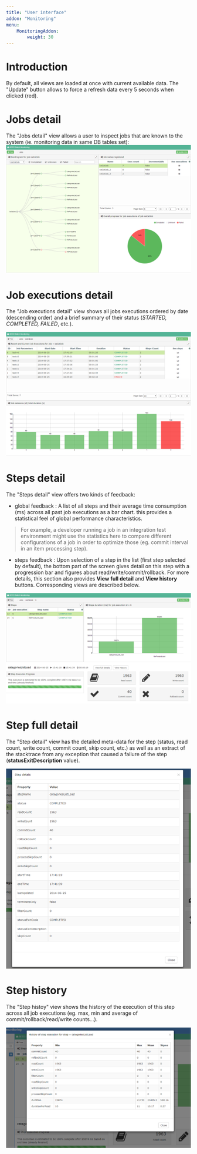 ```yaml
---
title: "User interface"
addon: "Monitoring" 
menu:
    MonitoringAddon:
        weight: 30
---
```


# Introduction

By default, all views are loaded at once with current available data. The "Update" button allows to force a refresh data every 5 seconds when clicked (red).   

# Jobs detail

The "Jobs detail" view allows a user to inspect jobs that are known to the system (ie. monitoring data in same DB tables set):
![Jobs](img/jobsDetails.png)

# Job executions detail

The "Job executions detail" view shows all jobs executions ordered by date (descending order) and a brief summary of their status (*STARTED, COMPLETED, FAILED*, etc.).

![Executions](img/jobExecutions.png)

# Steps detail

The "Steps detail" view offers two kinds of feedback:

- global feedback : A list of all steps and their average time consumption (ms) across all past job executions as a bar chart. this provides a statistical feel of global performance characteristics.
	 
> For example, a developer running a job in an integration test environment might use the statistics here to compare different configurations of a job in order to optimize those (eg. commit interval in an item processing step).

- steps feedback : Upon selection of a step in the list (first step selected by default), the bottom part of the screen gives detail on this step with a progression bar and figures about read/write/commit/rollback. For more details, this section also provides **View full detail** and **View history** buttons. Corresponding views are described below.   

![Steps](img/stepsDetails.png)

# Step full detail

 The "Step detail" view has the detailed meta-data for the step (status, read count, write count, commit count, skip count, etc.) as well as an extract of the stacktrace from any exception that caused a failure of the step (**statusExitDescription** value).

![Step details](img/stepDetails.png)

# Step history

The "Step histoy" view shows the history of the execution of this step across all job executions (eg. max, min and average of commit/rollback/read/write counts...).

![Step history](img/history.png)
